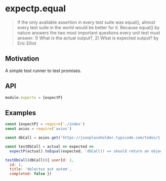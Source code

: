 # expectp.equal

> If the only available assertion in every test suite was equal(), almost every test suite in the world would be better for it. Because equal() by nature answers the two most important questions every unit test must answer: 1) What is the actual output?, 2) What is expected output? by Eric Elliot

## Motivation

A simple test runner to test promises.

## API

```js
module.exports = {expectP}
```

## Examples

```js
const {expectP} = require('./index')
const axios = require('axios')

const dbCall = axios.get('https://jsonplaceholder.typicode.com/todos/1').then(res => res.data)

const testDbCall = actual => expected =>
  expectP(actual).toEqual(expected, 'dbCall() => should return an object with task information')

testDbCall(dbCall)({ userId: 1,
  id: 1,
  title: 'delectus aut autem',
  completed: false })
```
